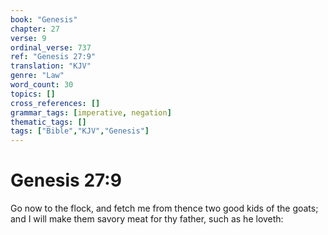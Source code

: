 ```yaml
---
book: "Genesis"
chapter: 27
verse: 9
ordinal_verse: 737
ref: "Genesis 27:9"
translation: "KJV"
genre: "Law"
word_count: 30
topics: []
cross_references: []
grammar_tags: [imperative, negation]
thematic_tags: []
tags: ["Bible","KJV","Genesis"]
---
```


# Genesis 27:9

Go now to the flock, and fetch me from thence two good kids of the goats; and I will make them savory meat for thy father, such as he loveth:

